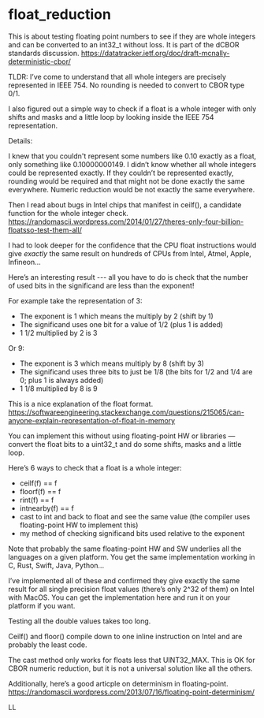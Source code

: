 # float_reduction

This is about testing floating point numbers to see if they are whole integers and can be converted to an int32_t without loss.
It is part of the dCBOR standards discussion.
https://datatracker.ietf.org/doc/draft-mcnally-deterministic-cbor/

TLDR: I’ve come to understand that all whole integers are precisely represented in IEEE 754. No rounding is needed to convert to CBOR type 0/1.

I also figured out a simple way to check if a float is a whole integer with only shifts and masks and a little loop by looking inside the IEEE 754 representation.


Details:

I knew that you couldn't represent some numbers like 0.10 exactly as a float, only something like 0.10000000149. I didn’t know whether all whole integers could be represented exactly. If they couldn’t be represented exactly, rounding would be required and that might not be done exactly the same everywhere. Numeric reduction would be not exactly the same everywhere.

Then I read about bugs in Intel chips that manifest in ceilf(), a candidate function for the whole integer check.
https://randomascii.wordpress.com/2014/01/27/theres-only-four-billion-floatsso-test-them-all/

I had to look deeper for the confidence that the CPU float instructions would give *exactly* the same result on hundreds of CPUs from Intel, Atmel, Apple, Infineon…


Here’s an interesting result --- all you have to do is check that the number of used bits in the significand are less than the exponent!

For example take the representation of 3:
- The exponent is 1 which means the multiply by 2 (shift by 1)
- The significand uses one bit for a value of 1/2  (plus 1 is added)
- 1 1/2 multiplied by 2 is 3 

Or 9:
- The exponent is 3 which means multiply by 8 (shift by 3)
- The significand uses three bits  to just be 1/8 (the bits for 1/2 and 1/4 are 0; plus 1 is always added)
- 1 1/8 multiplied by 8 is 9

This is a nice explanation of the float format.
https://softwareengineering.stackexchange.com/questions/215065/can-anyone-explain-representation-of-float-in-memory

You can implement this without using floating-point HW or libraries — convert the float bits to a uint32_t and do some shifts, masks and a little loop.


Here’s 6 ways to check that a float is a whole integer:
   - ceilf(f) == f
   - floorf(f) == f
   - rint(f) == f
   - intnearby(f) == f
   - cast to int and back to float and see the same value (the compiler uses floating-point HW to implement this)
   - my method of checking significand bits used relative to the exponent

Note that probably the same floating-point HW and SW underlies all the languages on a given platform. You get the same implementation working in C, Rust, Swift, Java, Python...

I’ve implemented all of these and confirmed they give exactly the same result for all single precision float values (there’s only 2^32 of them) on Intel with MacOS. You can get the implementation here and run it on your platform if you want.

Testing all the double values takes too long.

Ceilf() and floor() compile down to one inline instruction on Intel and are probably the least code.

The cast method only works for floats less that UINT32_MAX. This is OK for CBOR numeric reduction, but it is not a universal solution like all the others.

Additionally, here’s a good articple on determinism in floating-point.
https://randomascii.wordpress.com/2013/07/16/floating-point-determinism/

LL


